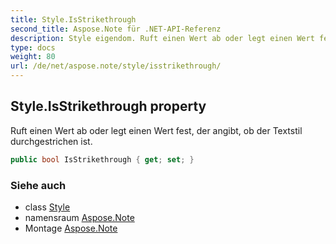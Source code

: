 ```yaml
---
title: Style.IsStrikethrough
second_title: Aspose.Note für .NET-API-Referenz
description: Style eigendom. Ruft einen Wert ab oder legt einen Wert fest der angibt ob der Textstil durchgestrichen ist.
type: docs
weight: 80
url: /de/net/aspose.note/style/isstrikethrough/
---
```

## Style.IsStrikethrough property

Ruft einen Wert ab oder legt einen Wert fest, der angibt, ob der Textstil durchgestrichen ist.

```csharp
public bool IsStrikethrough { get; set; }
```

### Siehe auch

* class [Style](../)
* namensraum [Aspose.Note](../../style/)
* Montage [Aspose.Note](../../../)


